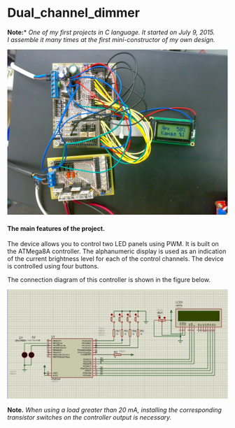 # Dual_channel_dimmer
**Note:*** *One of my first projects in C language. It started on July 9, 2015.*  
*I assemble it many times at the first mini-constructor of my own design.*

![Mini-constructor](/Images/Mini-constructor.jpg "Mini-constructor")

#### The main features of the project.  
The device allows you to control two LED panels using PWM.
It is built on the ATMega8A controller. The alphanumeric display is used
as an indication of the current brightness level
for each of the control channels. The device is controlled using four buttons.  

The connection diagram of this controller is shown in the figure below.

![The connection diagram](/Images/Schematic.JPG "Schematic")

**Note.** *When using a load greater than 20 mA, installing the corresponding transistor switches on the controller output is necessary.*
